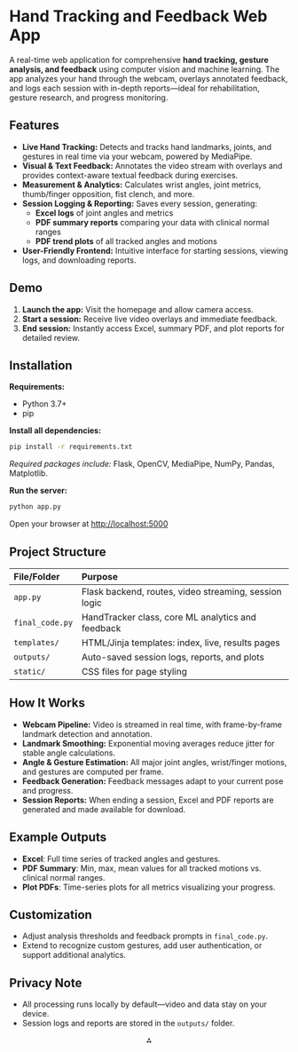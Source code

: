 

# Hand Tracking and Feedback Web App

A real-time web application for comprehensive **hand tracking, gesture analysis, and feedback** using computer vision and machine learning. The app analyzes your hand through the webcam, overlays annotated feedback, and logs each session with in-depth reports—ideal for rehabilitation, gesture research, and progress monitoring.

## Features

- **Live Hand Tracking:**
Detects and tracks hand landmarks, joints, and gestures in real time via your webcam, powered by MediaPipe.
- **Visual \& Text Feedback:**
Annotates the video stream with overlays and provides context-aware textual feedback during exercises.
- **Measurement \& Analytics:**
Calculates wrist angles, joint metrics, thumb/finger opposition, fist clench, and more.
- **Session Logging \& Reporting:**
Saves every session, generating:
    - **Excel logs** of joint angles and metrics
    - **PDF summary reports** comparing your data with clinical normal ranges
    - **PDF trend plots** of all tracked angles and motions
- **User-Friendly Frontend:**
Intuitive interface for starting sessions, viewing logs, and downloading reports.


## Demo

1. **Launch the app:**
Visit the homepage and allow camera access.
2. **Start a session:**
Receive live video overlays and immediate feedback.
3. **End session:**
Instantly access Excel, summary PDF, and plot reports for detailed review.

## Installation

**Requirements:**

- Python 3.7+
- pip

**Install all dependencies:**

```bash
pip install -r requirements.txt
```

_Required packages include:_ Flask, OpenCV, MediaPipe, NumPy, Pandas, Matplotlib.

**Run the server:**

```bash
python app.py
```

Open your browser at [http://localhost:5000](http://localhost:5000)

## Project Structure

| File/Folder | Purpose |
| :-- | :-- |
| `app.py` | Flask backend, routes, video streaming, session logic |
| `final_code.py` | HandTracker class, core ML analytics and feedback |
| `templates/` | HTML/Jinja templates: index, live, results pages |
| `outputs/` | Auto-saved session logs, reports, and plots |
| `static/` | CSS files for page styling |

## How It Works

- **Webcam Pipeline:** Video is streamed in real time, with frame-by-frame landmark detection and annotation.
- **Landmark Smoothing:** Exponential moving averages reduce jitter for stable angle calculations.
- **Angle \& Gesture Estimation:** All major joint angles, wrist/finger motions, and gestures are computed per frame.
- **Feedback Generation:** Feedback messages adapt to your current pose and progress.
- **Session Reports:** When ending a session, Excel and PDF reports are generated and made available for download.


## Example Outputs

- **Excel**: Full time series of tracked angles and gestures.
- **PDF Summary**: Min, max, mean values for all tracked motions vs. clinical normal ranges.
- **Plot PDFs**: Time-series plots for all metrics visualizing your progress.


## Customization

- Adjust analysis thresholds and feedback prompts in `final_code.py`.
- Extend to recognize custom gestures, add user authentication, or support additional analytics.


## Privacy Note

- All processing runs locally by default—video and data stay on your device.
- Session logs and reports are stored in the `outputs/` folder.




<div style="text-align: center">⁂</div>

[^1]: app.py

[^2]: final_code.py

[^3]: index.css

[^4]: live.css

[^5]: results.css

[^6]: index.html

[^7]: live.html

[^8]: results.html

